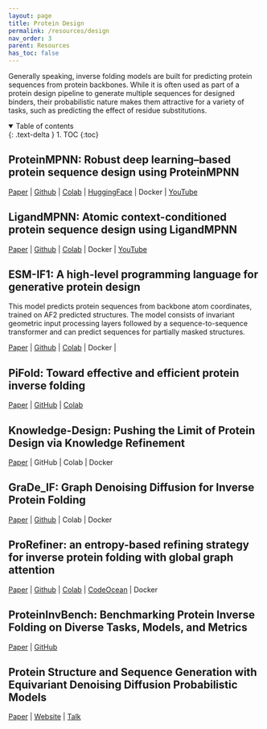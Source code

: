 ```yaml
---
layout: page
title: Protein Design
permalink: /resources/design
nav_order: 3
parent: Resources
has_toc: false
---
```


Generally speaking, inverse folding models are built for predicting protein sequences from protein backbones. While it is often used as part of a protein design pipeline to generate multiple sequences for designed binders, their probabilistic nature makes them attractive for a variety of tasks, such as predicting the effect of residue substitutions.

<details open markdown="block">
  <summary>
    Table of contents
  </summary>
  {: .text-delta }
1. TOC
{:toc}
</details>

## ProteinMPNN: Robust deep learning–based protein sequence design using ProteinMPNN

[Paper](https://www.science.org/doi/10.1126/science.add2187) | [Github](https://github.com/dauparas/ProteinMPNN) | [Colab](https://colab.research.google.com/github/dauparas/ProteinMPNN/blob/main/colab_notebooks/quickdemo.ipynb) | [HuggingFace](https://huggingface.co/spaces/simonduerr/ProteinMPNN) | Docker | [YouTube](https://www.youtube.com/watch?v=aVQQuoToTJA)

## LigandMPNN: Atomic context-conditioned protein sequence design using LigandMPNN

[Paper](https://www.biorxiv.org/content/10.1101/2023.12.22.573103v1) | [Github](https://github.com/dauparas/LigandMPNN/tree/main) | [Colab](https://colab.research.google.com/github/ullahsamee/ligandMPNN_Colab/blob/main/LigandMPNN_Colab.ipynb) | Docker | [YouTube](https://www.youtube.com/watch?v=LFsxLVqPQho)

## ESM-IF1: A high-level programming language for generative protein design

This model predicts protein sequences from backbone atom coordinates, trained on AF2 predicted structures. The model consists of invariant geometric input processing layers followed by a sequence-to-sequence transformer and can predict sequences for partially masked structures.

[Paper](https://www.biorxiv.org/content/10.1101/2022.12.21.521526v1) | [Github](https://github.com/facebookresearch/esm?tab=readme-ov-file#invf) | [Colab](https://colab.research.google.com/github/facebookresearch/esm/blob/main/examples/inverse_folding/notebook.ipynb) | Docker |

## PiFold: Toward effective and efficient protein inverse folding

[Paper](https://arxiv.org/abs/2209.12643) | [GitHub](https://github.com/A4Bio/PiFold) | [Colab](https://colab.research.google.com/drive/1z6vpKA5L1iAmBLfREbmy8VNOtDYlkY4Q?usp=sharing)

## Knowledge-Design: Pushing the Limit of Protein Design via Knowledge Refinement

[Paper](https://arxiv.org/abs/2305.15151) | GitHub | Colab | Docker

## GraDe_IF: Graph Denoising Diffusion for Inverse Protein Folding

[Paper](https://arxiv.org/abs/2306.16819) | [Github](https://github.com/ykiiiiii/GraDe_IF) | Colab | Docker

## ProRefiner: an entropy-based refining strategy for inverse protein folding with global graph attention

[Paper](https://www.nature.com/articles/s41467-023-43166-6) | [Github](https://github.com/veghen/ProRefiner) | [Colab](https://colab.research.google.com/drive/1a6VW-BB0twEwL65sE_dUAM42wdSm6RZp) | [CodeOcean](https://codeocean.com/capsule/9492154/tree/v2) | Docker

## ProteinInvBench: Benchmarking Protein Inverse Folding on Diverse Tasks, Models, and Metrics

[Paper](https://openreview.net/pdf?id=bqXduvuW5E) | [GitHub](https://github.com/A4Bio/ProteinInvBench)

## Protein Structure and Sequence Generation with Equivariant Denoising Diffusion Probabilistic Models

[Paper](https://arxiv.org/pdf/2205.15019.pdf) | [Website](https://nanand2.github.io/proteins/) | [Talk](https://www.youtube.com/watch?v=i8fGzddGbU8)